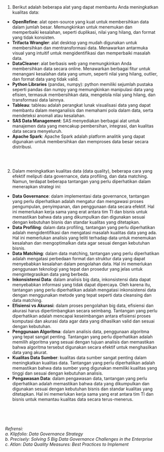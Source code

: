 1. Berikut adalah beberapa alat yang dapat membantu Anda meningkatkan kualitas data:

- **OpenRefine**: alat open-source yang kuat untuk membersihkan data dalam jumlah besar. Memungkinkan untuk menemukan dan memperbaiki kesalahan, seperti duplikasi, nilai yang hilang, dan format yang tidak konsisten.
- **Trifacta Wrangler**: alat desktop yang mudah digunakan untuk membersihkan dan mentransformasi data. Menawarkan antarmuka visual yang intuitif untuk mengidentifikasi dan memperbaiki masalah data.
- **DataCleaner**: alat berbasis web yang memungkinkan Anda membersihkan data secara online. Menawarkan berbagai fitur untuk menangani kesalahan data yang umum, seperti nilai yang hilang, outlier, dan format data yang tidak valid.
- **Python Libraries** (pandas, numpy): python memiliki sejumlah pustaka seperti pandas dan numpy yang memungkinkan manipulasi data yang efisien, termasuk membersihkan data, mengelola nilai yang hilang, dan transformasi data lainnya.
- **Tableau**: tableau adalah perangkat lunak visualisasi data yang dapat membantu dalam menganalisis dan memahami pola dalam data, serta mendeteksi anomali atau kesalahan.
- **SAS Data Management**: SAS menyediakan berbagai alat untuk manajemen data yang mencakup pembersihan, integrasi, dan kualitas data secara menyeluruh.
- **Apache Spark**: Apache Spark adalah platform analitik yang dapat digunakan untuk membersihkan dan memproses data besar secara distribusi.

<br><br>

2. Dalam meningkatkan kualitas data (data quality), beberapa cara yang efektif meliputi data governance, data profiling, dan data matching. Namun, terdapat beberapa tantangan yang perlu diperhatikan dalam menerapkan strategi ini:
- **Data Governance**: dalam implementasi data governance, tantangan yang perlu diperhatikan adalah mengatur dan mengawasi proses pengumpulan, penyimpanan, dan penggunaan data secara efektif. Hal ini memerlukan kerja sama yang erat antara tim TI dan bisnis untuk memastikan bahwa data yang dikumpulkan dan digunakan sesuai dengan kebutuhan bisnis dan standar kualitas yang ditetapkan.
- **Data Profiling**: dalam data profiling, tantangan yang perlu diperhatikan adalah mengidentifikasi dan mengatasi masalah kualitas data yang ada. Hal ini memerlukan analisis yang teliti terhadap data untuk menemukan kesalahan dan mengoptimalkan data agar sesuai dengan kebutuhan bisnis.
- **Data Matching**: dalam data matching, tantangan yang perlu diperhatikan adalah mengatasi perbedaan format dan struktur data yang dapat menyebabkan kesalahan dalam pengolahan data. Hal ini memerlukan penggunaan teknologi yang tepat dan prosedur yang jelas untuk mengintegrasikan data yang berbeda.
- **Inkonsistensi Data**: dalam analisis big data, inkonsistensi data dapat menyebabkan informasi yang tidak dapat dipercaya. Oleh karena itu, tantangan yang perlu diperhatikan adalah mengatasi inkonsistensi data dengan menggunakan metode yang tepat seperti data cleansing dan data matching.
- **Efisiensi vs Akurasi**: dalam proses pengolahan big data, efisiensi dan akurasi harus dipertimbangkan secara seimbang. Tantangan yang perlu diperhatikan adalah mencapai keseimbangan antara efisiensi proses komputasi dan akurasi data agar data yang dihasilkan valid dan sesuai dengan kebutuhan.
- **Penggunaan Algoritma**: dalam analisis data, penggunaan algoritma yang tepat sangat penting. Tantangan yang perlu diperhatikan adalah memilih algoritma yang sesuai dengan tujuan analisis dan memastikan bahwa algoritma tersebut digunakan secara efektif untuk menghasilkan data yang akurat.
- **Kualitas Data Sumber**: kualitas data sumber sangat penting dalam meningkatkan kualitas data. Tantangan yang perlu diperhatikan adalah memastikan bahwa data sumber yang digunakan memiliki kualitas yang tinggi dan sesuai dengan kebutuhan analisis.
- **Pengawasan Data**: dalam pengawasan data, tantangan yang perlu diperhatikan adalah memastikan bahwa data yang dikumpulkan dan digunakan sesuai dengan kebutuhan bisnis dan standar kualitas yang ditetapkan. Hal ini memerlukan kerja sama yang erat antara tim TI dan bisnis untuk memantau kualitas data secara terus-menerus.

<br><br><br>

*Refrensi:<br>
a. Klipfolio: Data Governance Strategy <br>
b. Precisely: Solving 5 Big Data Governance Challenges in the Enterprise <br>
c. Atlan: Data Quality Measures: Best Practices to Implement*

